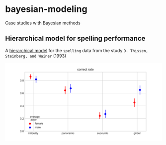 # bayesian-modeling

Case studies with Bayesian methods

## Hierarchical model for spelling performance

A [hierarchical model](01%20spelling/spelling.ipynb) for the `spelling` data from the study `D. Thissen, Steinberg, and Wainer` (1993)

![average actor rates](01%20spelling/average_actor.svg)
